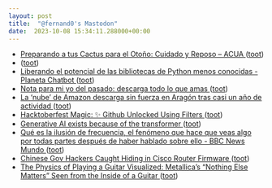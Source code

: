 ```yaml
---
layout: post
title:  "@fernand0's Mastodon"
date:  2023-10-08 15:34:11.288000+00:00
---
```

*  [Preparando a tus Cactus para el Otoño: Cuidado y Reposo – ACUA ](https://asociacionacua.org/preparando-a-tus-cactus-para-el-otono-cuidado-y-repos) ([toot](https://mastodon.social/@fernand0/111200125012353482))
*  [ ](https://mastodon.social/users/fernand0/statuses/111200060702974708/activity) ([toot](https://mastodon.social/users/fernand0/statuses/111200060702974708/activity))
*  [Liberando el potencial de las bibliotecas de Python menos conocidas - Planeta Chatbot ](https://planetachatbot.com/liberando-el-potencial-de-las-bibliotecas-de-python-menos-conocidas) ([toot](https://mastodon.social/@fernand0/111199921347476301))
*  [Nota para mi yo del pasado: descarga todo lo que amas ](https://www.xataka.com/otros/nota-para-mi-yo-pasado-descarga-que-ama) ([toot](https://mastodon.social/@fernand0/111199542395864008))
*  [La ‘nube’ de Amazon descarga sin fuerza en Aragón tras casi un año de actividad ](https://www.elperiodicodearagon.com/aragon/2023/09/28/nube-amazon-descarga-fuerza-aragon-92638970.htm) ([toot](https://mastodon.social/@fernand0/111199377822629113))
*  [Hacktoberfest Magic: ✨ Github Unlocked Using Filters ](https://dev.to/nathan_tarbert/hacktoberfest-magic-github-unlocked-using-filters-549) ([toot](https://mastodon.social/@fernand0/111199192739102595))
*  [Generative AI exists because of the transformer ](https://ig.ft.com/generative-ai) ([toot](https://mastodon.social/@fernand0/111198920870189246))
*  [Qué es la ilusión de frecuencia, el fenómeno que hace que veas algo por todas partes después de haber hablado sobre ello - BBC News Mundo ](https://www.bbc.com/mundo/articles/c9w0xrzypj2) ([toot](https://mastodon.social/@fernand0/111198758826011945))
*  [Chinese Gov Hackers Caught Hiding in Cisco Router Firmware ](https://www.securityweek.com/chinese-gov-hackers-caught-hiding-in-cisco-router-firmware) ([toot](https://mastodon.social/@fernand0/111198394617429174))
*  [The Physics of Playing a Guitar Visualized: Metallica’s “Nothing Else Matters” Seen from the Inside of a Guitar ](https://www.openculture.com/2023/10/the-physics-of-playing-a-guitar-visualized-metallicas-nothing-else-matters.htm) ([toot](https://mastodon.social/@fernand0/111198269053535314))
